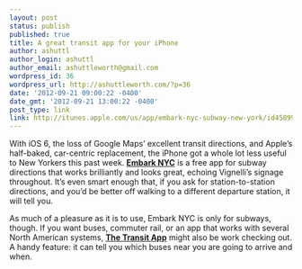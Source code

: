 ```yaml
---
layout: post
status: publish
published: true
title: A great transit app for your iPhone
author: ashuttl
author_login: ashuttl
author_email: ashuttleworth@gmail.com
wordpress_id: 36
wordpress_url: http://ashuttleworth.com/?p=36
date: '2012-09-21 09:00:22 -0400'
date_gmt: '2012-09-21 13:00:22 -0400'
post_type: link
link: http://itunes.apple.com/us/app/embark-nyc-subway-new-york/id450991137?mt=8
---
```

With iOS 6, the loss of Google Maps’ excellent transit directions, and Apple’s half-baked, car-centric replacement, the iPhone got a whole lot less useful to New Yorkers this past week. **[Embark NYC](http://itunes.apple.com/us/app/embark-nyc-subway-new-york/id450991137?mt=8)** is a free app for subway directions that works brilliantly and looks great, echoing Vignelli’s signage throughout. It’s even smart enough that, if you ask for station-to-station directions, and you’d be better off walking to a different departure station, it will tell you.

As much of a pleasure as it is to use, Embark NYC is only for subways, though. If you want buses, commuter rail, or an app that works with several North American systems, **[The Transit App](http://itunes.apple.com/us/app/the-transit-app/id498151501?mt=8)** might also be work checking out. A handy feature: it can tell you which buses near you are going to arrive and when.

